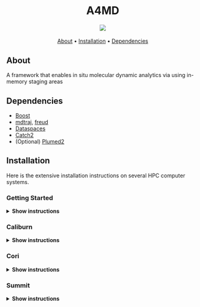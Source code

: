 <h1 align="center">  
  A4MD
  <h4 align="center">
  <a href="https://app.shippable.com/github/Analytics4MD/A4MD-project-a4md"><img src="https://api.shippable.com/projects/5bcf364bec335d0700dbc0ec/badge?branch=master"/></a>
  </h4>
</h1>

<p align="center">
  <a href="#about">About</a> •
  <a href="#installation">Installation</a> •
  <a href="#dependencies">Dependencies</a>
</p>

## About
A framework that enables in situ molecular dynamic analytics via using in-memory staging areas

## Dependencies
- [Boost](https://www.boost.org)
- [mdtraj](http://mdtraj.org), [freud](https://freud.readthedocs.io)
- [Dataspaces](http://www.dataspaces.org)
- [Catch2](https://github.com/catchorg/Catch2)
- (Optional) [Plumed2](https://github.com/plumed/plumed2)

## Installation

Here is the extensive installation instructions on several HPC computer systems.

### Getting Started

<details><summary><b>Show instructions</b></summary>
  
Clone the source code from this repository

```
git clone --recursive git@github.com:Analytics4MD/A4MD-project-a4md.git a4md
```

</details>

### Caliburn

<details><summary><b>Show instructions</b></summary>

1. Build A4MD package 
```
cd a4md
mkdir build
cd build

module purge
module load python/3.6.3
module load openmpi/2.1.3-gcc-4.8.5
module load boost/1.68-gcc-4.8.5
cmake .. \
-DCMAKE_INSTALL_PREFIX=../_install \
-DBOOST_ROOT=/software/boost/1.68-gcc-4.8.5 \
-DPYTHON_INCLUDE_DIR=$(python -c "from distutils.sysconfig import get_python_inc; print(get_python_inc())") \
-DPYTHON_LIBRARY=$(python -c "import distutils.sysconfig as sysconfig; import os; print(os.path.join(sysconfig.get_config_var('LIBDIR'), sysconfig.get_config_var('LDLIBRARY')))")
```
2. (Optional) To use tau profiling in the code the cmake command can include the following flags. Of course, tau needs to be installed on the system.

```
-DCMAKE_C_COMPILER=tau_cc.sh -DCMAKE_CXX_COMPILER=tau_cxx.sh
```
</details>

### Cori

<details><summary><b>Show instructions</b></summary>

1. Load module prerequisites

Note: boost/1.70.0 is currently not able to be found by find_package in cmake. It is recommended to use boost/1.69.0 until the issue is resolved.
```
module swap PrgEnv-intel PrgEnv-gnu
module load python/3.7-anaconda-2019.07
module load cmake
module load boost/1.69.0
module load rdma-credentials
```
2. Create Anaconda environement (i.e test_env), if not.
```
conda create -n ${A4MD_ENV}
```
3. Load created Python environment 
```
source activate ${A4MD_ENV}
export LD_LIBRARY_PATH="$HOME/.conda/envs/${A4MD_ENV}/lib:$LD_LIBRARY_PATH"
```
4. Install Python dependencies
```
conda install -c conda-forge mdtraj
conda install -c conda-forge freud
```
5. Build A4MD package 
```
cd a4md
mkdir build
cd build
cmake .. \
-DCMAKE_INSTALL_PREFIX=../_install \
-DBOOST_ROOT=${BOOST_ROOT} \
-DPYTHON_EXECUTABLE=$(which python) \
-DPYTHON_INCLUDE_DIR=$(python -c "from distutils.sysconfig import get_python_inc; print(get_python_inc())") \
-DPYTHON_LIBRARY=$(python -c "import distutils.sysconfig as sysconfig; import os; print(os.path.join(sysconfig.get_config_var('LIBDIR'), sysconfig.get_config_var('LDLIBRARY')))") \
-DMPI_C_COMPILER=$(which cc) \
-DMPI_CXX_COMPILER=$(which CC) \
-DMPI_FORTRAN_COMPILER=$(which ftn)

make
make install
```
6. Build A4MD Python package
```
cd a4md
pip install -e .
```
7. (Optional) To use TAU manual instrumentation, install TAU at ${TAU_ROOT}
```
module unload darshan
module load papi
export TAU_TRACK_HEAP=1
export TAU_INTERRUPT_INTERVAL=1
export TAU_METRICS=TIME,PAPI_TOT_CYC,PAPI_TOT_INS,ENERGY
export TAU_LIBS=$(tau_cxx.sh -tau:showlibs)
export CXXFLAGS="-g -DPROFILING_ON -DTAU_STDCXXLIB -I${TAU_ROOT}/include"
```
8. (Optional) To use build-in performance scheme, run cmake command with the following flag
```
-DBUILT_IN_PERF=ON
```
</details>

### Summit

<details><summary><b>Show instructions</b></summary>
  
1. Load module prerequisites
```
module purge
module load gcc/8.1.1
module load python/3.7.0-anaconda3-5.3.0
module load cmake/3.15.2
module load papi/5.7.0
module load spectrum-mpi/10.3.0.1-20190611
module load boost/1.66.0
```
2. Build A4MD package 
```
cd a4md
mkdir build
cd build
CC=$(which gcc) CXX=$(which g++) cmake .. \
-DCMAKE_INSTALL_PREFIX=../_install \
-DBOOST_ROOT=${OLCF_BOOST_ROOT} \
-DPYTHON_EXECUTABLE=$(which python) \
-DPYTHON_INCLUDE_DIR=$(python -c "from distutils.sysconfig import get_python_inc; print(get_python_inc())") \
-DPYTHON_LIBRARY=$(python -c "import distutils.sysconfig as sysconfig; import os; print(os.path.join(sysconfig.get_config_var('LIBDIR'), sysconfig.get_config_var('LDLIBRARY')))") \
-DMPI_C_COMPILER=$(which mpicc) \
-DMPI_CXX_COMPILER=$(which mpicxx) \
-DMPI_FORTRAN_COMPILER=$(which mpifort)

make
make install
```
</details>
